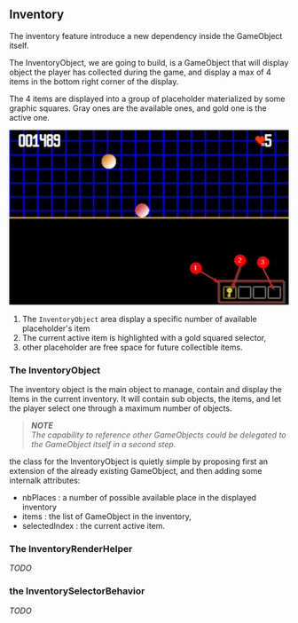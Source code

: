 ## Inventory

The inventory feature introduce a new dependency inside the GameObject itself.

The InventoryObject, we are going to build, is a GameObject that will display
object the player has collected during the game, and display a max of 4 items in
the bottom right corner of the display.

The 4 items are displayed into a group of placeholder materialized by some graphic squares.
Gray ones are the available ones, and gold one is the active one.

![The inventory](../images/inventory.png "The InventoryObject to display current player items")

1. The `InventoryObject` area display a specific number of available placeholder's item
2. The current active item is highlighted with a gold squared selector,
3. other placeholder are free space for future collectible items. 

### The InventoryObject

The inventory object is the main object to manage, contain and display the Items in the current inventory.
It will contain sub objects, the items, and let the player select one through a maximum number of objects.

> _**NOTE**_<br/>
> _The capability to reference other GameObjects could be delegated to the GameObject itself in a second step._

the class for the InventoryObject is quietly simple by proposing first an extension of the already existing 
GameObject, and then adding some internalk attributes:

- nbPlaces : a number of possible available place in the displayed inventory
- items : the list of GameObject in the inventory,
- selectedIndex : the current active item.

### The InventoryRenderHelper

_TODO_
 
### the InventorySelectorBehavior

_TODO_
